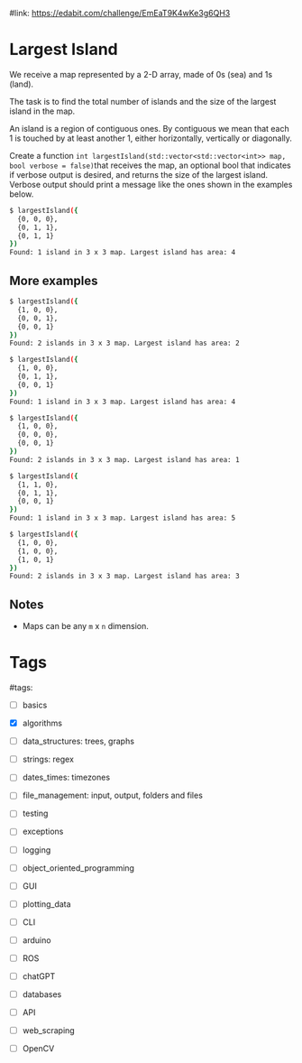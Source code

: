 #link: https://edabit.com/challenge/EmEaT9K4wKe3g6QH3

# Largest Island

We receive a map represented by a 2-D array, made of 0s (sea) and 1s (land). 

The task is to find the total number of islands and the size of the largest island in the map.

An island is a region of contiguous ones. By contiguous we mean that each 1 is touched by at least another 1, either horizontally, vertically or diagonally. 

Create a function `int largestIsland(std::vector<std::vector<int>> map, bool verbose = false)`that receives the map, an optional bool that indicates if verbose output is desired, and returns the size of the largest island. Verbose output should print a message like the ones shown in the examples below.

```bash
$ largestIsland({
  {0, 0, 0},
  {0, 1, 1},
  {0, 1, 1}
})
Found: 1 island in 3 x 3 map. Largest island has area: 4
```

## More examples

```bash
$ largestIsland({
  {1, 0, 0},
  {0, 0, 1},
  {0, 0, 1}
})
Found: 2 islands in 3 x 3 map. Largest island has area: 2
```

```bash
$ largestIsland({
  {1, 0, 0},
  {0, 1, 1},
  {0, 0, 1}
})
Found: 1 island in 3 x 3 map. Largest island has area: 4
```

```bash
$ largestIsland({
  {1, 0, 0},
  {0, 0, 0},
  {0, 0, 1}
})
Found: 2 islands in 3 x 3 map. Largest island has area: 1
```

```bash
$ largestIsland({
  {1, 1, 0},
  {0, 1, 1},
  {0, 0, 1}
})
Found: 1 island in 3 x 3 map. Largest island has area: 5
```

```bash
$ largestIsland({
  {1, 0, 0},
  {1, 0, 0},
  {1, 0, 1}
})
Found: 2 islands in 3 x 3 map. Largest island has area: 3
```

## Notes

* Maps can be any `m` x `n` dimension.



# Tags
#tags: 

- [ ] basics

- [x] algorithms
- [ ] data_structures: trees, graphs
- [ ] strings: regex
- [ ] dates_times: timezones
- [ ] file_management: input, output, folders and files
- [ ] testing
- [ ] exceptions
- [ ] logging
- [ ] object_oriented_programming
- [ ] GUI
- [ ] plotting_data
- [ ] CLI
- [ ] arduino
- [ ] ROS
- [ ] chatGPT
- [ ] databases
- [ ] API
- [ ] web_scraping
- [ ] OpenCV